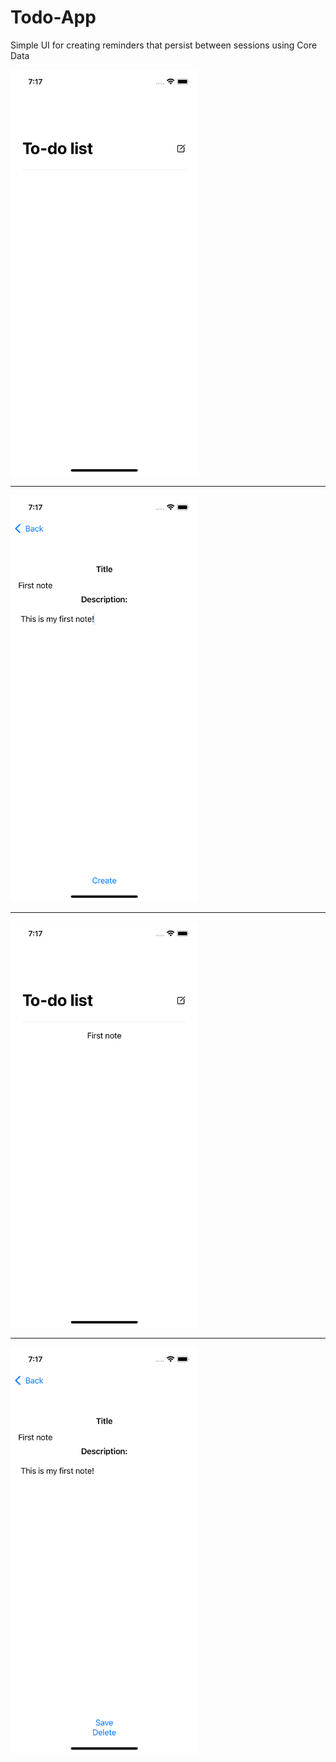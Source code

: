 # Todo-App
Simple UI for creating reminders that persist between sessions using Core Data

<img src="https://github.com/Elichartnett/Todo-App/blob/main/1.png" alt="1" width="300"/>

---

<img src="https://github.com/Elichartnett/Todo-App/blob/main/2.png" alt="2" width="300"/>

---

<img src="https://github.com/Elichartnett/Todo-App/blob/main/3.png" alt="3" width="300"/>

---

<img src="https://github.com/Elichartnett/Todo-App/blob/main/4.png" alt="4" width="300"/>
